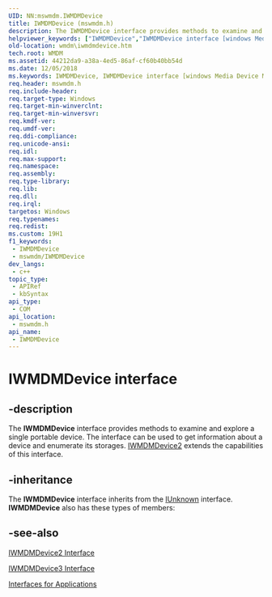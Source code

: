 ```yaml
---
UID: NN:mswmdm.IWMDMDevice
title: IWMDMDevice (mswmdm.h)
description: The IWMDMDevice interface provides methods to examine and explore a single portable device. The interface can be used to get information about a device and enumerate its storages. IWMDMDevice2 extends the capabilities of this interface.
helpviewer_keywords: ["IWMDMDevice","IWMDMDevice interface [windows Media Device Manager]","IWMDMDevice interface [windows Media Device Manager]","described","IWMDMDeviceInterface","mswmdm/IWMDMDevice","wmdm.iwmdmdevice"]
old-location: wmdm\iwmdmdevice.htm
tech.root: WMDM
ms.assetid: 44212da9-a38a-4ed5-86af-cf60b40bb54d
ms.date: 12/05/2018
ms.keywords: IWMDMDevice, IWMDMDevice interface [windows Media Device Manager], IWMDMDevice interface [windows Media Device Manager],described, IWMDMDeviceInterface, mswmdm/IWMDMDevice, wmdm.iwmdmdevice
req.header: mswmdm.h
req.include-header: 
req.target-type: Windows
req.target-min-winverclnt: 
req.target-min-winversvr: 
req.kmdf-ver: 
req.umdf-ver: 
req.ddi-compliance: 
req.unicode-ansi: 
req.idl: 
req.max-support: 
req.namespace: 
req.assembly: 
req.type-library: 
req.lib: 
req.dll: 
req.irql: 
targetos: Windows
req.typenames: 
req.redist: 
ms.custom: 19H1
f1_keywords:
 - IWMDMDevice
 - mswmdm/IWMDMDevice
dev_langs:
 - c++
topic_type:
 - APIRef
 - kbSyntax
api_type:
 - COM
api_location:
 - mswmdm.h
api_name:
 - IWMDMDevice
---
```


# IWMDMDevice interface


## -description

The <b>IWMDMDevice</b> interface provides methods to examine and explore a single portable device. The interface can be used to get information about a device and enumerate its storages. <a href="/windows/desktop/api/mswmdm/nn-mswmdm-iwmdmdevice2">IWMDMDevice2</a> extends the capabilities of this interface.

## -inheritance

The <b xmlns:loc="http://microsoft.com/wdcml/l10n">IWMDMDevice</b> interface inherits from the <a href="/windows/desktop/api/unknwn/nn-unknwn-iunknown">IUnknown</a> interface. <b>IWMDMDevice</b> also has these types of members:

## -see-also

<a href="/windows/desktop/api/mswmdm/nn-mswmdm-iwmdmdevice2">IWMDMDevice2 Interface</a>



<a href="/windows/desktop/api/mswmdm/nn-mswmdm-iwmdmdevice3">IWMDMDevice3 Interface</a>



<a href="/windows/desktop/WMDM/interfaces-for-applications">Interfaces for Applications</a>
